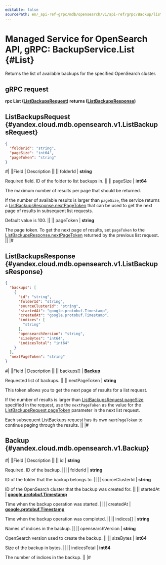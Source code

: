 ```yaml
---
editable: false
sourcePath: en/_api-ref-grpc/mdb/opensearch/v1/api-ref/grpc/Backup/list.md
---
```


# Managed Service for OpenSearch API, gRPC: BackupService.List {#List}

Returns the list of available backups for the specified OpenSearch cluster.

## gRPC request

**rpc List ([ListBackupsRequest](#yandex.cloud.mdb.opensearch.v1.ListBackupsRequest)) returns ([ListBackupsResponse](#yandex.cloud.mdb.opensearch.v1.ListBackupsResponse))**

## ListBackupsRequest {#yandex.cloud.mdb.opensearch.v1.ListBackupsRequest}

```json
{
  "folderId": "string",
  "pageSize": "int64",
  "pageToken": "string"
}
```

#|
||Field | Description ||
|| folderId | **string**

Required field. ID of the folder to list backups in. ||
|| pageSize | **int64**

The maximum number of results per page that should be returned.

If the number of available results is larger than `pageSize`, the service returns
a [ListBackupsResponse.nextPageToken](#yandex.cloud.mdb.opensearch.v1.ListBackupsResponse) that can be used to get the next page of results
in subsequent list requests.

Default value is 100. ||
|| pageToken | **string**

The page token. To get the next page of results, set `pageToken` to the [ListBackupsResponse.nextPageToken](#yandex.cloud.mdb.opensearch.v1.ListBackupsResponse)
returned by the previous list request. ||
|#

## ListBackupsResponse {#yandex.cloud.mdb.opensearch.v1.ListBackupsResponse}

```json
{
  "backups": [
    {
      "id": "string",
      "folderId": "string",
      "sourceClusterId": "string",
      "startedAt": "google.protobuf.Timestamp",
      "createdAt": "google.protobuf.Timestamp",
      "indices": [
        "string"
      ],
      "opensearchVersion": "string",
      "sizeBytes": "int64",
      "indicesTotal": "int64"
    }
  ],
  "nextPageToken": "string"
}
```

#|
||Field | Description ||
|| backups[] | **[Backup](#yandex.cloud.mdb.opensearch.v1.Backup)**

Requested list of backups. ||
|| nextPageToken | **string**

This token allows you to get the next page of results for a list request.

If the number of results is larger than [ListBackupsRequest.pageSize](#yandex.cloud.mdb.opensearch.v1.ListBackupsRequest) specified in the request,
use the `nextPageToken` as the value for the [ListBackupsRequest.pageToken](#yandex.cloud.mdb.opensearch.v1.ListBackupsRequest) parameter in the next list request.

Each subsequent ListBackups request has its own `nextPageToken` to continue paging through the results. ||
|#

## Backup {#yandex.cloud.mdb.opensearch.v1.Backup}

#|
||Field | Description ||
|| id | **string**

Required. ID of the backup. ||
|| folderId | **string**

ID of the folder that the backup belongs to. ||
|| sourceClusterId | **string**

ID of the OpenSearch cluster that the backup was created for. ||
|| startedAt | **[google.protobuf.Timestamp](https://developers.google.com/protocol-buffers/docs/reference/google.protobuf#timestamp)**

Time when the backup operation was started. ||
|| createdAt | **[google.protobuf.Timestamp](https://developers.google.com/protocol-buffers/docs/reference/google.protobuf#timestamp)**

Time when the backup operation was completed. ||
|| indices[] | **string**

Names of indices in the backup. ||
|| opensearchVersion | **string**

OpenSearch version used to create the backup. ||
|| sizeBytes | **int64**

Size of the backup in bytes. ||
|| indicesTotal | **int64**

The number of indices in the backup. ||
|#
